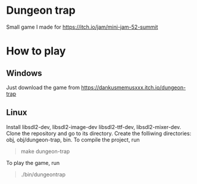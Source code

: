 # Dungeon trap

Small game I made for https://itch.io/jam/mini-jam-52-summit

# How to play
## Windows
Just download the game from https://dankusmemusxxx.itch.io/dungeon-trap

## Linux
Install libsdl2-dev, libsdl2-image-dev libsdl2-ttf-dev, libsdl2-mixer-dev.
Clone the repository and go to its directory.
Create the folliwing directories: obj, obj/dungeon-trap, bin.
To compile the project, run
> make dungeon-trap

To play the game, run
> ./bin/dungeontrap
